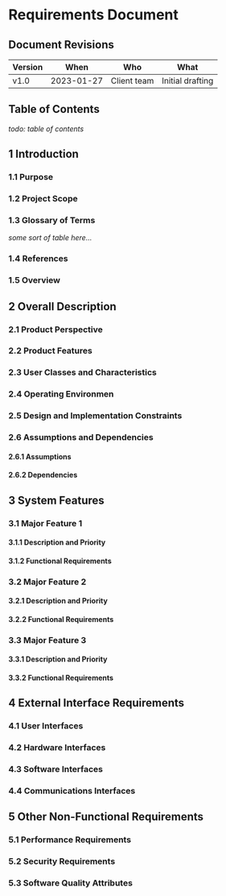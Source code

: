 Requirements Document
=====================

## Document Revisions

| Version | When            | Who                    | What                                      |
| ---     | ---             | ---                    | ---                                       |
| v1.0    | 2023-01-27      | Client team            | Initial drafting                          |

## Table of Contents

_todo: table of contents_

## 1 Introduction

### 1.1 Purpose

### 1.2 Project Scope

### 1.3 Glossary of Terms

_some sort of table here..._

### 1.4 References

### 1.5 Overview

## 2 Overall Description

### 2.1 Product Perspective

### 2.2 Product Features

### 2.3 User Classes and Characteristics

### 2.4 Operating Environmen

### 2.5 Design and Implementation Constraints

### 2.6 Assumptions and Dependencies

#### 2.6.1 Assumptions

#### 2.6.2 Dependencies

## 3 System Features

### 3.1 Major Feature 1

#### 3.1.1 Description and Priority

#### 3.1.2 Functional Requirements

### 3.2 Major Feature 2

#### 3.2.1 Description and Priority

#### 3.2.2 Functional Requirements

### 3.3 Major Feature 3

#### 3.3.1 Description and Priority

#### 3.3.2 Functional Requirements

## 4 External Interface Requirements

### 4.1 User Interfaces

### 4.2 Hardware Interfaces

### 4.3 Software Interfaces

### 4.4 Communications Interfaces

## 5 Other Non-Functional Requirements

### 5.1 Performance Requirements

### 5.2 Security Requirements

### 5.3 Software Quality Attributes
